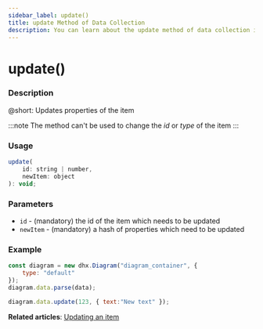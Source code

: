 ```yaml
---
sidebar_label: update()
title: update Method of Data Collection
description: You can learn about the update method of data collection in the documentation of the DHTMLX JavaScript Diagram library. Browse developer guides and API reference, try out code examples and live demos, and download a free 30-day evaluation version of DHTMLX Diagram.
---
```


# update()

### Description

@short: Updates properties of the item

:::note
The method can't be used to change the *id* or *type* of the item
:::

### Usage

~~~js
update(
    id: string | number, 
    newItem: object
): void;
~~~

### Parameters

- `id` - (mandatory) the id of the item which needs to be updated
- `newItem` - (mandatory) a hash of properties which need to be updated

### Example

~~~js {6}
const diagram = new dhx.Diagram("diagram_container", {
    type: "default"
});
diagram.data.parse(data);

diagram.data.update(123, { text:"New text" });
~~~

**Related articles**:  [Updating an item](../../../guides/manipulating_items/#updating-an-item)
